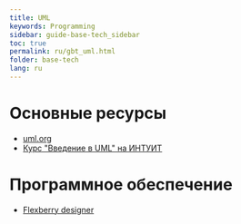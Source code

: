 ```yaml
---
title: UML
keywords: Programming
sidebar: guide-base-tech_sidebar
toc: true
permalink: ru/gbt_uml.html
folder: base-tech
lang: ru
---
```


#  Основные ресурсы

* [uml.org](http://uml.org)
* [Курс "Введение в UML" на ИНТУИТ](http://www.intuit.ru/studies/courses/1007/229/info)

# Программное обеспечение

* [Flexberry designer](http://flexberry.ru/Flexberry/ForDevelopers/FlexberryDesigner)
